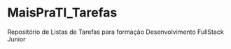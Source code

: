 # MaisPraTI_Tarefas
Repositório de Listas de Tarefas para formação Desenvolvimento FullStack Junior
